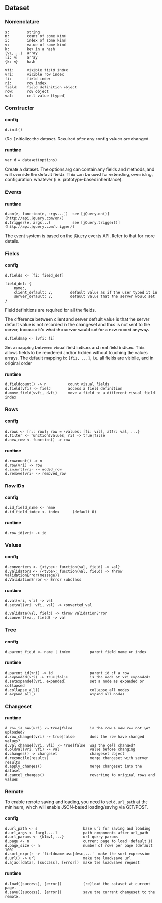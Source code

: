 ## Dataset

### Nomenclature

	s:        string
	n:        count of some kind
	i:        index of some kind
	v:        value of some kind
	k:        key in a hash
	[v1,...]  array
	[i: v]    array
	{k: v}    hash

	vfi:      visible field index
	vri:      visible row index
	fi:       field index
	ri:       row index
	field:    field definition object
	row:      row object
	val:      cell value (typed)

### Constructor

#### config

	d.init()

(Re-)initialize the dataset. Required after any config values are changed.

#### runtime

	var d = dataset(options)

Create a dataset. The options arg can contain any fields and methods,
and will override the default fields. This can be used for extending,
overriding, configuration, whatever (i.e. prototype-based inheritance).

### Events

#### runtime

	d.on(e, function(e, args...))  see [jQuery.on()](http://api.jquery.com/on/)
	d.trigger(e, args...)          see [jQuery.trigger()](http://api.jquery.com/trigger/)

The event system is based on the jQuery events API.
Refer to that for more details.

### Fields

#### config

	d.fields <- [fi: field_def]

	field_def: {
		name:,
		client_default: v,        default value as if the user typed it in
		server_default: v,        default value that the server would set
	}

Field definitions are required for all the fields.

The difference between client and server default value is that the
server default value is not recorded in the changeset and thus is not sent
to the server, because it's what the server would set for a new record anyway.

	d.fieldmap <- [vfi: fi]

Set a mapping between visual field indices and real field indices.
This allows fields to be reordered and/or hidden without touching the
values arrays. The default mapping is: `[fi1, ...]`, i.e. all fields are
visibile, and in original order.

#### runtime

	d.fieldcount() -> n          count visual fields
	d.field(vfi) -> field        access a field definition
	d.move_field(svfi, dvfi)     move a field to a different visual field index

### Rows

#### config

	d.rows <- [ri: row]; row = {values: [fi: val], attr: val, ...}
	d.filter <- function(values, ri) -> true|false
	d.new_row <- function() -> row

#### runtime

	d.rowcount() -> n
	d.row(vri) -> row
	d.insert(vri) -> added_row
	d.remove(vri) -> removed_row

### Row IDs

#### config

	d.id_field_name <- name
	d.id_field_index <- index      (default 0)

#### runtime

	d.row_id(vri) -> id

### Values

#### config

	d.converters <- {<type>: function(val, field) -> val}
	d.validators <- {<type>: function(val, field) -> throw ValidationError(message)}
	d.ValidationError <- Error subclass

#### runtime

	d.val(vri, vfi) -> val
	d.setval(vri, vfi, val) -> converted_val

	d.validate(val, field) -> throw ValidationError
	d.convert(val, field) -> val

### Tree

#### config

	d.parent_field <- name | index         parent field name or index

#### runtime

	d.parent_id(vri) -> id                 parent id of a row
	d.expanded(vri) -> true|false          is the node at vri expanded?
	d.setexpanded(vri, expanded)           set a node as expanded or collapsed
	d.collapse_all()                       collapse all nodes
	d.expand_all()                         expand all nodes

### Changeset

#### runtime

	d.row_is_new(vri) -> true|false        is the row a new row not yet uploaded?
	d.row_changed(vri) -> true|false       does the row have changed values?
	d.val_changed(vri, vfi) -> true|false  was the cell changed?
	d.oldval(vri, vfi) -> val              value before changing
	d.changes() -> changeset               changeset object
	d.reconcile(results)                   merge changeset with server results
	d.apply_changes()                      merge changeset into the dataset
	d.cancel_changes()                     reverting to original rows and values

### Remote

To enable remote saving and loading, you need to set `d.url_path`
at the minimum, which will enable JSON-based loading/saving via GET/POST.

#### config

	d.url_path <- s                     base url for saving and loading
	d.url_args <- [arg1,...]            path components after url_path
	d.url_params <- {k1=v1,...}         url query params
	d.page <- n                         current page to load (default 1)
	d.page_size <- n                    number of rows per page (default 100)
	d.sort_expr() -> 'fieldname:asc|desc,...'  make the sort expression
	d.url() -> url                      make the load/save url
	d.ajax([data], [success], [error])  make the load/save request

#### runtime

	d.load([success], [error])          (re)load the dataset at current page.
	d.save([success], [error])          save the current changeset to the remote.

